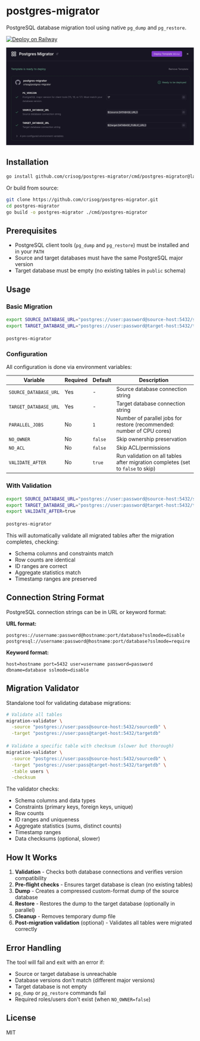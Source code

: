 # postgres-migrator

PostgreSQL database migration tool using native `pg_dump` and `pg_restore`.

[![Deploy on Railway](https://railway.app/button.svg)](https://railway.com/deploy/postgres-migrator?referralCode=crisog)

<p align="center">
  <img src="template.jpeg" alt="Deploy Template">
</p>

## Installation

```bash
go install github.com/crisog/postgres-migrator/cmd/postgres-migrator@latest
```

Or build from source:

```bash
git clone https://github.com/crisog/postgres-migrator.git
cd postgres-migrator
go build -o postgres-migrator ./cmd/postgres-migrator
```

## Prerequisites

- PostgreSQL client tools (`pg_dump` and `pg_restore`) must be installed and in your `PATH`
- Source and target databases must have the same PostgreSQL major version
- Target database must be empty (no existing tables in `public` schema)

## Usage

### Basic Migration

```bash
export SOURCE_DATABASE_URL="postgres://user:password@source-host:5432/sourcedb"
export TARGET_DATABASE_URL="postgres://user:password@target-host:5432/targetdb"

postgres-migrator
```

### Configuration

All configuration is done via environment variables:

| Variable | Required | Default | Description |
|----------|----------|---------|-------------|
| `SOURCE_DATABASE_URL` | Yes | - | Source database connection string |
| `TARGET_DATABASE_URL` | Yes | - | Target database connection string |
| `PARALLEL_JOBS` | No | `1` | Number of parallel jobs for restore (recommended: number of CPU cores) |
| `NO_OWNER` | No | `false` | Skip ownership preservation |
| `NO_ACL` | No | `false` | Skip ACL/permissions |
| `VALIDATE_AFTER` | No | `true` | Run validation on all tables after migration completes (set to `false` to skip) |

### With Validation

```bash
export SOURCE_DATABASE_URL="postgres://user:password@source-host:5432/sourcedb"
export TARGET_DATABASE_URL="postgres://user:password@target-host:5432/targetdb"
export VALIDATE_AFTER=true

postgres-migrator
```

This will automatically validate all migrated tables after the migration completes, checking:
- Schema columns and constraints match
- Row counts are identical
- ID ranges are correct
- Aggregate statistics match
- Timestamp ranges are preserved

## Connection String Format

PostgreSQL connection strings can be in URL or keyword format:

**URL format:**
```
postgres://username:password@hostname:port/database?sslmode=disable
postgresql://username:password@hostname:port/database?sslmode=require
```

**Keyword format:**
```
host=hostname port=5432 user=username password=password dbname=database sslmode=disable
```

## Migration Validator

Standalone tool for validating database migrations:

```bash
# Validate all tables
migration-validator \
  -source "postgres://user:pass@source-host:5432/sourcedb" \
  -target "postgres://user:pass@target-host:5432/targetdb"

# Validate a specific table with checksum (slower but thorough)
migration-validator \
  -source "postgres://user:pass@source-host:5432/sourcedb" \
  -target "postgres://user:pass@target-host:5432/targetdb" \
  -table users \
  -checksum
```

The validator checks:
- Schema columns and data types
- Constraints (primary keys, foreign keys, unique)
- Row counts
- ID ranges and uniqueness
- Aggregate statistics (sums, distinct counts)
- Timestamp ranges
- Data checksums (optional, slower)

## How It Works

1. **Validation** - Checks both database connections and verifies version compatibility
2. **Pre-flight checks** - Ensures target database is clean (no existing tables)
3. **Dump** - Creates a compressed custom-format dump of the source database
4. **Restore** - Restores the dump to the target database (optionally in parallel)
5. **Cleanup** - Removes temporary dump file
6. **Post-migration validation** (optional) - Validates all tables were migrated correctly

## Error Handling

The tool will fail and exit with an error if:

- Source or target database is unreachable
- Database versions don't match (different major versions)
- Target database is not empty
- `pg_dump` or `pg_restore` commands fail
- Required roles/users don't exist (when `NO_OWNER=false`)

## License

MIT
